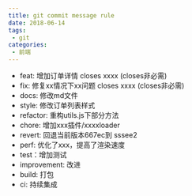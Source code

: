 ```yaml
---
title: git commit message rule
date: 2018-06-14
tags:
 - git
categories:
 - 前端
---
```


- feat: 增加订单详情  closes xxxx (closes非必需)
- fix: 修复xx情况下xx问题  closes xxxx (closes非必需)
- docs: 修改md文件
- style: 修改订单列表样式
- refactor: 重构utils.js下部分方法
- chore: 增加xxx插件/xxxxloader
- revert: 回退当前版本667ec到 sssee2
- perf: 优化了xxx，提高了渲染速度
- test：增加测试
- improvement: 改进
- build: 打包
- ci: 持续集成

